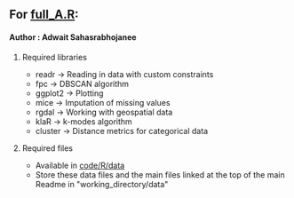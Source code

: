 ## For [full_A.R](https://github.com/srjit/kaggle-uk-accident-data-analysis/blob/master/code/R/full_A.R):

#### Author : Adwait Sahasrabhojanee

1. Required libraries
   - readr    -> Reading in data with custom constraints
   - fpc      -> DBSCAN algorithm
   - ggplot2  -> Plotting
   - mice     -> Imputation of missing values
   - rgdal    -> Working with geospatial data
   - klaR     -> k-modes algorithm
   - cluster  -> Distance metrics for categorical data
   
2. Required files
   - Available in [code/R/data](https://github.com/srjit/kaggle-uk-accident-data-analysis/blob/master/code/R/data)
   - Store these data files and the main files linked at the top of the main Readme in "working_directory/data"


     	    		
